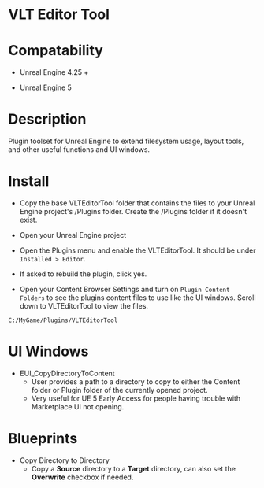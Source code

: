 # VLT Editor Tool

# Compatability

- Unreal Engine 4.25 +

- Unreal Engine 5



# Description

Plugin toolset for Unreal Engine to extend filesystem usage, layout tools, and other useful functions and UI windows.

# Install

- Copy the base VLTEditorTool folder that contains the files to your Unreal Engine project's /Plugins folder. Create the /Plugins folder if it doesn't exist.

- Open your Unreal Engine project
- Open the Plugins menu and enable the VLTEditorTool. It should be under ```Installed > Editor```.

- If asked to rebuild the plugin, click yes.
- Open your Content Browser Settings and turn on ```Plugin Content Folders``` to see the plugins content files to use like the UI windows. Scroll down to VLTEditorTool to view the files.

```C:/MyGame/Plugins/VLTEditorTool```

# UI Windows

- EUI_CopyDirectoryToContent
  - User provides a path to a directory to copy to either the Content folder or Plugin folder of the currently opened project.
  - Very useful for UE 5 Early Access for people having trouble with Marketplace UI not opening.

# Blueprints

- Copy Directory to Directory
  - Copy a **Source** directory to a **Target** directory, can also set the **Overwrite** checkbox if needed.

